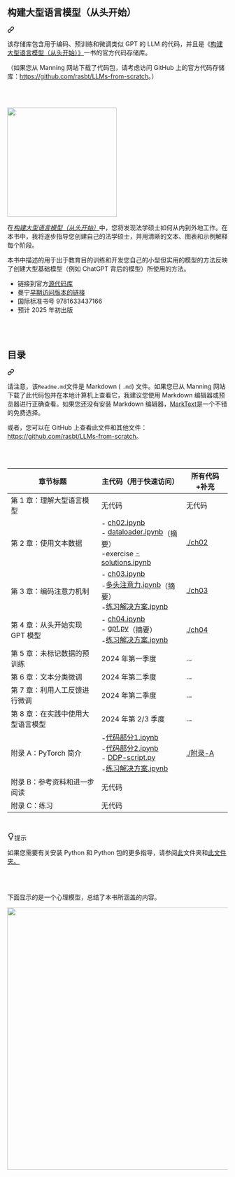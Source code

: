 <div class="Box-sc-g0xbh4-0 bJMeLZ js-snippet-clipboard-copy-unpositioned" data-hpc="true"><article class="markdown-body entry-content container-lg" itemprop="text"><div class="markdown-heading" dir="auto"><h1 tabindex="-1" class="heading-element" dir="auto"><font style="vertical-align: inherit;"><font style="vertical-align: inherit;">构建大型语言模型（从头开始）</font></font></h1><a id="user-content-build-a-large-language-model-from-scratch" class="anchor" aria-label="永久链接：构建大型语言模型（从头开始）" href="#build-a-large-language-model-from-scratch"><svg class="octicon octicon-link" viewBox="0 0 16 16" version="1.1" width="16" height="16" aria-hidden="true"><path d="m7.775 3.275 1.25-1.25a3.5 3.5 0 1 1 4.95 4.95l-2.5 2.5a3.5 3.5 0 0 1-4.95 0 .751.751 0 0 1 .018-1.042.751.751 0 0 1 1.042-.018 1.998 1.998 0 0 0 2.83 0l2.5-2.5a2.002 2.002 0 0 0-2.83-2.83l-1.25 1.25a.751.751 0 0 1-1.042-.018.751.751 0 0 1-.018-1.042Zm-4.69 9.64a1.998 1.998 0 0 0 2.83 0l1.25-1.25a.751.751 0 0 1 1.042.018.751.751 0 0 1 .018 1.042l-1.25 1.25a3.5 3.5 0 1 1-4.95-4.95l2.5-2.5a3.5 3.5 0 0 1 4.95 0 .751.751 0 0 1-.018 1.042.751.751 0 0 1-1.042.018 1.998 1.998 0 0 0-2.83 0l-2.5 2.5a1.998 1.998 0 0 0 0 2.83Z"></path></svg></a></div>
<p dir="auto"><font style="vertical-align: inherit;"><font style="vertical-align: inherit;">该存储库包含用于编码、预训练和微调类似 GPT 的 LLM 的代码，并且是《</font></font><a href="http://mng.bz/orYv" rel="nofollow"><font style="vertical-align: inherit;"><font style="vertical-align: inherit;">构建大型语言模型（从头开始）》</font></font></a><font style="vertical-align: inherit;"><font style="vertical-align: inherit;">一书的官方代码存储库。</font></font></p>
<p dir="auto"><font style="vertical-align: inherit;"><font style="vertical-align: inherit;">（如果您从 Manning 网站下载了代码包，请考虑访问 GitHub 上的官方代码存储库：</font></font><a href="https://github.com/rasbt/LLMs-from-scratch"><font style="vertical-align: inherit;"><font style="vertical-align: inherit;">https://github.com/rasbt/LLMs-from-scratch</font></font></a><font style="vertical-align: inherit;"><font style="vertical-align: inherit;">。）</font></font></p>
<br>
<br>
<p dir="auto"><a href="http://mng.bz/orYv" rel="nofollow"><img src="https://github.com/rasbt/LLMs-from-scratch/raw/main/images/cover.jpg" width="250px" style="max-width: 100%;"></a></p>
<p dir="auto"><font style="vertical-align: inherit;"><font style="vertical-align: inherit;">在</font></font><a href="http://mng.bz/orYv" rel="nofollow"><em><font style="vertical-align: inherit;"><font style="vertical-align: inherit;">构建大型语言模型（从头开始）</font></font></em></a><font style="vertical-align: inherit;"><font style="vertical-align: inherit;">中，您将发现法学硕士如何从内到外地工作。</font><font style="vertical-align: inherit;">在本书中，我将逐步指导您创建自己的法学硕士，并用清晰的文本、图表和示例解释每个阶段。</font></font></p>
<p dir="auto"><font style="vertical-align: inherit;"><font style="vertical-align: inherit;">本书中描述的用于出于教育目的训练和开发您自己的小型但实用的模型的方法反映了创建大型基础模型（例如 ChatGPT 背后的模型）所使用的方法。</font></font></p>
<ul dir="auto">
<li><font style="vertical-align: inherit;"><font style="vertical-align: inherit;">链接到官方</font></font><a href="https://github.com/rasbt/LLMs-from-scratch"><font style="vertical-align: inherit;"><font style="vertical-align: inherit;">源代码库</font></font></a></li>
<li><a href="http://mng.bz/orYv" rel="nofollow"><font style="vertical-align: inherit;"></font></a><font style="vertical-align: inherit;"><font style="vertical-align: inherit;">曼宁</font><a href="http://mng.bz/orYv" rel="nofollow"><font style="vertical-align: inherit;">早期访问版本的链接</font></a></font></li>
<li><font style="vertical-align: inherit;"><font style="vertical-align: inherit;">国际标准书号 9781633437166</font></font></li>
<li><font style="vertical-align: inherit;"><font style="vertical-align: inherit;">预计 2025 年初出版</font></font></li>
</ul>
<br>
<br>
<div class="markdown-heading" dir="auto"><h1 tabindex="-1" class="heading-element" dir="auto"><font style="vertical-align: inherit;"><font style="vertical-align: inherit;">目录</font></font></h1><a id="user-content-table-of-contents" class="anchor" aria-label="固定链接：目录" href="#table-of-contents"><svg class="octicon octicon-link" viewBox="0 0 16 16" version="1.1" width="16" height="16" aria-hidden="true"><path d="m7.775 3.275 1.25-1.25a3.5 3.5 0 1 1 4.95 4.95l-2.5 2.5a3.5 3.5 0 0 1-4.95 0 .751.751 0 0 1 .018-1.042.751.751 0 0 1 1.042-.018 1.998 1.998 0 0 0 2.83 0l2.5-2.5a2.002 2.002 0 0 0-2.83-2.83l-1.25 1.25a.751.751 0 0 1-1.042-.018.751.751 0 0 1-.018-1.042Zm-4.69 9.64a1.998 1.998 0 0 0 2.83 0l1.25-1.25a.751.751 0 0 1 1.042.018.751.751 0 0 1 .018 1.042l-1.25 1.25a3.5 3.5 0 1 1-4.95-4.95l2.5-2.5a3.5 3.5 0 0 1 4.95 0 .751.751 0 0 1-.018 1.042.751.751 0 0 1-1.042.018 1.998 1.998 0 0 0-2.83 0l-2.5 2.5a1.998 1.998 0 0 0 0 2.83Z"></path></svg></a></div>
<p dir="auto"><font style="vertical-align: inherit;"><font style="vertical-align: inherit;">请注意，该</font></font><code>Readme.md</code><font style="vertical-align: inherit;"><font style="vertical-align: inherit;">文件是 Markdown ( </font></font><code>.md</code><font style="vertical-align: inherit;"><font style="vertical-align: inherit;">) 文件。</font><font style="vertical-align: inherit;">如果您已从 Manning 网站下载了此代码包并在本地计算机上查看它，我建议您使用 Markdown 编辑器或预览器进行正确查看。</font><font style="vertical-align: inherit;">如果您还没有安装 Markdown 编辑器，</font></font><a href="https://www.marktext.cc" rel="nofollow"><font style="vertical-align: inherit;"><font style="vertical-align: inherit;">MarkText</font></font></a><font style="vertical-align: inherit;"><font style="vertical-align: inherit;">是一个不错的免费选择。</font></font></p>
<p dir="auto"><font style="vertical-align: inherit;"><font style="vertical-align: inherit;">或者，您可以在 GitHub 上查看此文件和其他文件：</font></font><a href="https://github.com/rasbt/LLMs-from-scratch"><font style="vertical-align: inherit;"><font style="vertical-align: inherit;">https://github.com/rasbt/LLMs-from-scratch</font></font></a><font style="vertical-align: inherit;"><font style="vertical-align: inherit;">。</font></font></p>
<br>
<br>
<table>
<thead>
<tr>
<th><font style="vertical-align: inherit;"><font style="vertical-align: inherit;">章节标题</font></font></th>
<th><font style="vertical-align: inherit;"><font style="vertical-align: inherit;">主代码（用于快速访问）</font></font></th>
<th><font style="vertical-align: inherit;"><font style="vertical-align: inherit;">所有代码+补充</font></font></th>
</tr>
</thead>
<tbody>
<tr>
<td><font style="vertical-align: inherit;"><font style="vertical-align: inherit;">第 1 章：理解大型语言模型</font></font></td>
<td><font style="vertical-align: inherit;"><font style="vertical-align: inherit;">无代码</font></font></td>
<td><font style="vertical-align: inherit;"><font style="vertical-align: inherit;">无代码</font></font></td>
</tr>
<tr>
<td><font style="vertical-align: inherit;"><font style="vertical-align: inherit;">第 2 章：使用文本数据</font></font></td>
<td><font style="vertical-align: inherit;"><font style="vertical-align: inherit;">- </font></font><a href="/rasbt/LLMs-from-scratch/blob/main/ch02/01_main-chapter-code/ch02.ipynb"><font style="vertical-align: inherit;"><font style="vertical-align: inherit;">ch02.ipynb</font></font></a><br><font style="vertical-align: inherit;"><font style="vertical-align: inherit;"> - </font></font><a href="/rasbt/LLMs-from-scratch/blob/main/ch02/01_main-chapter-code/dataloader.ipynb"><font style="vertical-align: inherit;"><font style="vertical-align: inherit;">dataloader.ipynb</font></font></a><font style="vertical-align: inherit;"><font style="vertical-align: inherit;">（摘要）</font></font><br><font style="vertical-align: inherit;"><font style="vertical-align: inherit;">-exercise </font></font><a href="/rasbt/LLMs-from-scratch/blob/main/ch02/01_main-chapter-code/exercise-solutions.ipynb"><font style="vertical-align: inherit;"><font style="vertical-align: inherit;">-solutions.ipynb</font></font></a></td>
<td><a href="/rasbt/LLMs-from-scratch/blob/main/ch02"><font style="vertical-align: inherit;"><font style="vertical-align: inherit;">./ch02</font></font></a></td>
</tr>
<tr>
<td><font style="vertical-align: inherit;"><font style="vertical-align: inherit;">第 3 章：编码注意力机制</font></font></td>
<td><font style="vertical-align: inherit;"><font style="vertical-align: inherit;">- </font></font><a href="/rasbt/LLMs-from-scratch/blob/main/ch03/01_main-chapter-code/ch03.ipynb"><font style="vertical-align: inherit;"><font style="vertical-align: inherit;">ch03.ipynb</font></font></a><br><font style="vertical-align: inherit;"><font style="vertical-align: inherit;"> -</font></font><a href="/rasbt/LLMs-from-scratch/blob/main/ch03/01_main-chapter-code/multihead-attention.ipynb"><font style="vertical-align: inherit;"><font style="vertical-align: inherit;">多头注意力.ipynb</font></font></a><font style="vertical-align: inherit;"><font style="vertical-align: inherit;">（摘要）</font></font><br><font style="vertical-align: inherit;"><font style="vertical-align: inherit;">-</font></font><a href="/rasbt/LLMs-from-scratch/blob/main/ch03/01_main-chapter-code/exercise-solutions.ipynb"><font style="vertical-align: inherit;"><font style="vertical-align: inherit;">练习解决方案.ipynb</font></font></a></td>
<td><a href="/rasbt/LLMs-from-scratch/blob/main/ch03"><font style="vertical-align: inherit;"><font style="vertical-align: inherit;">./ch03</font></font></a></td>
</tr>
<tr>
<td><font style="vertical-align: inherit;"><font style="vertical-align: inherit;">第 4 章：从头开始实现 GPT 模型</font></font></td>
<td><font style="vertical-align: inherit;"><font style="vertical-align: inherit;">- </font></font><a href="/rasbt/LLMs-from-scratch/blob/main/ch04/01_main-chapter-code/ch04.ipynb"><font style="vertical-align: inherit;"><font style="vertical-align: inherit;">ch04.ipynb</font></font></a><br><font style="vertical-align: inherit;"><font style="vertical-align: inherit;"> - </font></font><a href="/rasbt/LLMs-from-scratch/blob/main/ch04/01_main-chapter-code/gpt.py"><font style="vertical-align: inherit;"><font style="vertical-align: inherit;">gpt.py</font></font></a><font style="vertical-align: inherit;"><font style="vertical-align: inherit;">（摘要）</font></font><br><font style="vertical-align: inherit;"><font style="vertical-align: inherit;">-</font></font><a href="/rasbt/LLMs-from-scratch/blob/main/ch04/01_main-chapter-code/exercise-solutions.ipynb"><font style="vertical-align: inherit;"><font style="vertical-align: inherit;">练习解决方案.ipynb</font></font></a></td>
<td><a href="/rasbt/LLMs-from-scratch/blob/main/ch04"><font style="vertical-align: inherit;"><font style="vertical-align: inherit;">./ch04</font></font></a></td>
</tr>
<tr>
<td><font style="vertical-align: inherit;"><font style="vertical-align: inherit;">第 5 章：未标记数据的预训练</font></font></td>
<td><font style="vertical-align: inherit;"><font style="vertical-align: inherit;">2024 年第一季度</font></font></td>
<td><font style="vertical-align: inherit;"><font style="vertical-align: inherit;">...</font></font></td>
</tr>
<tr>
<td><font style="vertical-align: inherit;"><font style="vertical-align: inherit;">第 6 章：文本分类微调</font></font></td>
<td><font style="vertical-align: inherit;"><font style="vertical-align: inherit;">2024 年第二季度</font></font></td>
<td><font style="vertical-align: inherit;"><font style="vertical-align: inherit;">...</font></font></td>
</tr>
<tr>
<td><font style="vertical-align: inherit;"><font style="vertical-align: inherit;">第 7 章：利用人工反馈进行微调</font></font></td>
<td><font style="vertical-align: inherit;"><font style="vertical-align: inherit;">2024 年第二季度</font></font></td>
<td><font style="vertical-align: inherit;"><font style="vertical-align: inherit;">...</font></font></td>
</tr>
<tr>
<td><font style="vertical-align: inherit;"><font style="vertical-align: inherit;">第 8 章：在实践中使用大型语言模型</font></font></td>
<td><font style="vertical-align: inherit;"><font style="vertical-align: inherit;">2024 年第 2/3 季度</font></font></td>
<td><font style="vertical-align: inherit;"><font style="vertical-align: inherit;">...</font></font></td>
</tr>
<tr>
<td><font style="vertical-align: inherit;"><font style="vertical-align: inherit;">附录 A：PyTorch 简介</font></font></td>
<td><font style="vertical-align: inherit;"><font style="vertical-align: inherit;">-</font></font><a href="/rasbt/LLMs-from-scratch/blob/main/appendix-A/03_main-chapter-code/code-part1.ipynb"><font style="vertical-align: inherit;"><font style="vertical-align: inherit;">代码部分1.ipynb</font></font></a><br><font style="vertical-align: inherit;"><font style="vertical-align: inherit;"> -</font></font><a href="/rasbt/LLMs-from-scratch/blob/main/appendix-A/03_main-chapter-code/code-part2.ipynb"><font style="vertical-align: inherit;"><font style="vertical-align: inherit;">代码部分2.ipynb</font></font></a><br><font style="vertical-align: inherit;"><font style="vertical-align: inherit;"> - </font></font><a href="/rasbt/LLMs-from-scratch/blob/main/appendix-A/03_main-chapter-code/DDP-script.py"><font style="vertical-align: inherit;"><font style="vertical-align: inherit;">DDP-script.py</font></font></a><br><font style="vertical-align: inherit;"><font style="vertical-align: inherit;"> -</font></font><a href="/rasbt/LLMs-from-scratch/blob/main/appendix-A/03_main-chapter-code/exercise-solutions.ipynb"><font style="vertical-align: inherit;"><font style="vertical-align: inherit;">练习解决方案.ipynb</font></font></a></td>
<td><a href="/rasbt/LLMs-from-scratch/blob/main/appendix-A"><font style="vertical-align: inherit;"><font style="vertical-align: inherit;">./附录-A</font></font></a></td>
</tr>
<tr>
<td><font style="vertical-align: inherit;"><font style="vertical-align: inherit;">附录 B：参考资料和进一步阅读</font></font></td>
<td><font style="vertical-align: inherit;"><font style="vertical-align: inherit;">无代码</font></font></td>
<td></td>
</tr>
<tr>
<td><font style="vertical-align: inherit;"><font style="vertical-align: inherit;">附录 C：练习</font></font></td>
<td><font style="vertical-align: inherit;"><font style="vertical-align: inherit;">无代码</font></font></td>
<td></td>
</tr>
</tbody>
</table>
<br>
<div class="markdown-alert markdown-alert-tip" dir="auto"><p class="markdown-alert-title" dir="auto"><svg class="octicon octicon-light-bulb mr-2" viewBox="0 0 16 16" version="1.1" width="16" height="16" aria-hidden="true"><path d="M8 1.5c-2.363 0-4 1.69-4 3.75 0 .984.424 1.625.984 2.304l.214.253c.223.264.47.556.673.848.284.411.537.896.621 1.49a.75.75 0 0 1-1.484.211c-.04-.282-.163-.547-.37-.847a8.456 8.456 0 0 0-.542-.68c-.084-.1-.173-.205-.268-.32C3.201 7.75 2.5 6.766 2.5 5.25 2.5 2.31 4.863 0 8 0s5.5 2.31 5.5 5.25c0 1.516-.701 2.5-1.328 3.259-.095.115-.184.22-.268.319-.207.245-.383.453-.541.681-.208.3-.33.565-.37.847a.751.751 0 0 1-1.485-.212c.084-.593.337-1.078.621-1.489.203-.292.45-.584.673-.848.075-.088.147-.173.213-.253.561-.679.985-1.32.985-2.304 0-2.06-1.637-3.75-4-3.75ZM5.75 12h4.5a.75.75 0 0 1 0 1.5h-4.5a.75.75 0 0 1 0-1.5ZM6 15.25a.75.75 0 0 1 .75-.75h2.5a.75.75 0 0 1 0 1.5h-2.5a.75.75 0 0 1-.75-.75Z"></path></svg><font style="vertical-align: inherit;"><font style="vertical-align: inherit;">提示</font></font></p><p dir="auto"><font style="vertical-align: inherit;"><font style="vertical-align: inherit;">如果您需要有关安装 Python 和 Python 包的更多指导，</font><font style="vertical-align: inherit;">请参阅</font></font><a href="/rasbt/LLMs-from-scratch/blob/main/appendix-A/01_optional-python-setup-preferences"><font style="vertical-align: inherit;"><font style="vertical-align: inherit;">此</font></font></a><font style="vertical-align: inherit;"><font style="vertical-align: inherit;">文件夹和</font></font><a href="/rasbt/LLMs-from-scratch/blob/main/appendix-A/02_installing-python-libraries"><font style="vertical-align: inherit;"><font style="vertical-align: inherit;">此文件夹。</font></font></a><font style="vertical-align: inherit;"></font></p>
</div>
<br>
<br>
<p dir="auto"><font style="vertical-align: inherit;"><font style="vertical-align: inherit;">下面显示的是一个心理模型，总结了本书所涵盖的内容。</font></font></p>
<p dir="auto"><a target="_blank" rel="noopener noreferrer" href="/rasbt/LLMs-from-scratch/blob/main/images/mental-model.jpg"><img src="/rasbt/LLMs-from-scratch/raw/main/images/mental-model.jpg" width="600px" style="max-width: 100%;"></a></p>
</article></div>
